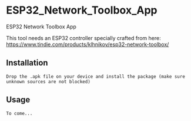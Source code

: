 # ESP32_Network_Toolbox_App
ESP32 Network Toolbox App

This tool needs an ESP32 controller specially crafted from here:
https://www.tindie.com/products/klhnikov/esp32-network-toolbox/

## Installation
```
Drop the .apk file on your device and install the package (make sure unknown sources are not blocked)
```

## Usage
```
To come...
```